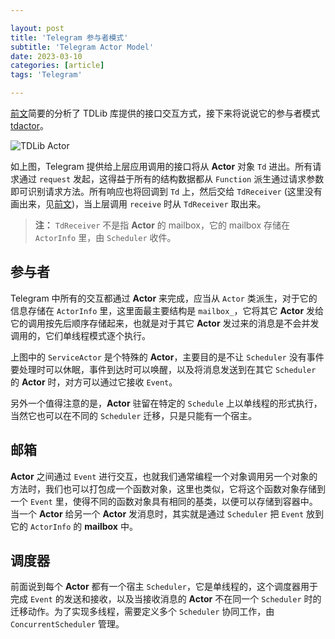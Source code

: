 ```yaml
---

layout: post
title: 'Telegram 参与者模式'
subtitle: 'Telegram Actor Model'
date: 2023-03-10
categories: [article]
tags: 'Telegram' 

---
```


[前文](https://yanminhui.github.io/2023/03/07/tdlib-api.html)简要的分析了 TDLib 库提供的接口交互方式，接下来将说说它的参与者模式 [tdactor](https://github.com/tdlib/td/tree/master/tdactor)。

![TDLib Actor](https://www.plantuml.com/plantuml/svg/bLHDRzGm4BtdLrWzLDkoU-137A9LL5IeG8Asj7lXP3dnf6jmxDGVkrI5_yxOJho9Me7eOMsFn_FUl7dfcNNCED_9eW3bE_9X1yfj7deWZwGW-7UfmobkRqFgiDDzt7mJ87dSRKG7sgVhZqpT-PHmm_PnFVVMwQxuNHJM6T-u14GUu-K1rE4FZR7tp372yOVYevHyzFA8dAvMLTpaDxdYkyPfyqcrUgZwWWXyP9ijS2euJR6KTKfOMCPOhRKambBZbHBgRWpl82Ij8r95EYPahNy6EXafCj6HaXee5GMYWcbP0mbhOBFJWfCeDlNzukGGSy0CvNglfi4z-m7pj2rgEeyy1Eqn42ChSbL_HxxNsCewywlAycglm5mxGmIUC_caOyuhYaOoQyajc9reu0blgNMVaP9SrjUsCQ96SOTmxypwIs-RQoqbgoLyzU0XgNVXfQmgf51hh_Y1nVhNQZK37Obi-1JUmBq7wnOUfNtxPZpYK9V4IQfZupJ0EqvPByhomgl62QqgqWwxapdcXkUMWp-yX5c_GWatbTfujGW6juvrFN79wfFx5X_OxQXGn47Tqnms5HA-4zQ1eT5rYrk9xHB5EbYIb3BuSHaS-_fLzkm4mOBYYvXy0-tWNWFjCfdk-9X0MFE8PeEqwP3GnsbzHaQNcWFfiJAQFjrQAZ7-9CS0um_pZ27bRmFFyxuF5qFHyQkoZfUbtJA3dVxRETgxIIaR79G7D_-_CEsy96reNmBqH2jYXnVPPUTQDTuOXCd5ddojoGR9yyOhsZ7nFrx8_Neba7jiDODLrO6JVKuVjmtALoIjiUtdE1y4K2Z0eSipKDntyWy0)

如上图，Telegram 提供给上层应用调用的接口将从 **Actor** 对象 `Td` 进出。所有请求通过 `request` 发起，这得益于所有的结构数据都从 `Function` 派生通过请求参数即可识别请求方法。所有响应也将回调到 `Td` 上，然后交给 `TdReceiver` (这里没有画出来，见[前文](https://yanminhui.github.io/2023/03/07/tdlib-api.html))，当上层调用 `receive` 时从 `TdReceiver` 取出来。

> **注：** `TdReceiver` 不是指 **Actor** 的 mailbox，它的 mailbox 存储在 `ActorInfo` 里，由 `Scheduler` 收件。

## 参与者

Telegram 中所有的交互都通过 **Actor** 来完成，应当从 `Actor` 类派生，对于它的信息存储在 `ActorInfo` 里，这里面最主要结构是 `mailbox_`，它将其它 **Actor** 发给它的调用按先后顺序存储起来，也就是对于其它 **Actor** 发过来的消息是不会并发调用的，它们单线程模式逐个执行。

上图中的 `ServiceActor` 是个特殊的 **Actor**，主要目的是不让 `Scheduler` 没有事件要处理时可以休眠，事件到达时可以唤醒，以及将消息发送到在其它 `Scheduler` 的 **Actor** 时，对方可以通过它接收 `Event`。

另外一个值得注意的是，**Actor** 驻留在特定的 `Schedule` 上以单线程的形式执行，当然它也可以在不同的 `Scheduler` 迁移，只是只能有一个宿主。

## 邮箱

**Actor** 之间通过 `Event` 进行交互，也就我们通常编程一个对象调用另一个对象的方法时，我们也可以打包成一个函数对象，这里也类似，它将这个函数对象存储到一个 `Event` 里，使得不同的函数对象具有相同的基类，以便可以存储到容器中。当一个 **Actor** 给另一个 **Actor** 发消息时，其实就是通过 `Scheduler` 把 `Event` 放到它的 `ActorInfo` 的 **mailbox** 中。

## 调度器

前面说到每个 **Actor** 都有一个宿主 `Scheduler`，它是单线程的，这个调度器用于完成 `Event` 的发送和接收，以及当接收消息的 **Actor** 不在同一个 `Scheduler` 时的迁移动作。为了实现多线程，需要定义多个 `Scheduler` 协同工作，由 `ConcurrentScheduler` 管理。
